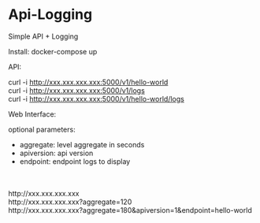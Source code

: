 # Api-Logging
Simple API + Logging

Install: docker-compose up

API:

curl -i http://xxx.xxx.xxx.xxx:5000/v1/hello-world
<br>
curl -i http://xxx.xxx.xxx.xxx:5000/v1/logs
<br>
curl -i http://xxx.xxx.xxx.xxx:5000/v1/hello-world/logs

Web Interface:

optional parameters:
- aggregate: level aggregate in seconds
- apiversion: api version
- endpoint: endpoint logs to display
<br>
<br>
http://xxx.xxx.xxx.xxx
<br>
http://xxx.xxx.xxx.xxx?aggregate=120
<br>
http://xxx.xxx.xxx.xxx?aggregate=180&apiversion=1&endpoint=hello-world
